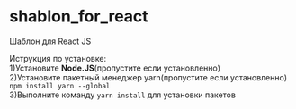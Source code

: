 # shablon_for_react
Шаблон для React JS

Иструкция по установке:\
1)Установите **Node.JS**(пропустите если установленно)\
2)Установите пакетный менеджер yarn(пропустите если установленно)\
```npm install yarn --global```\
3)Выполните команду ```yarn install``` для установки пакетов

